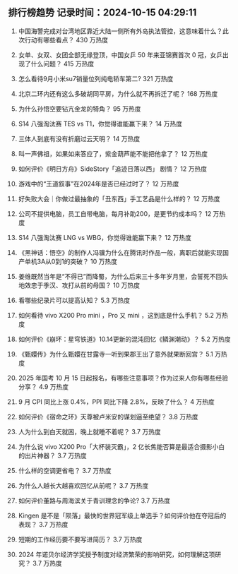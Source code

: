 
## 排行榜趋势 记录时间：2024-10-15 04:29:11
  
  1. 中国海警完成对台湾地区靠近大陆一侧所有外岛执法管控，这意味着什么？此次行动有哪些看点？ 430 万热度
    
  2. 女单、女双、女团全部无缘登顶，中国女乒 50 年来亚锦赛首次 0 冠，女乒出现了什么问题？ 415 万热度
    
  3. 怎么看待9月小米su7销量位列纯电轿车第二? 321 万热度
    
  4. 北京二环内还有这么多破胡同平房，为什么就不再拆迁了呢？ 168 万热度
    
  5. 为什么孙悟空要钻亢金龙的犄角？ 95 万热度
    
  6. S14 八强淘汰赛 TES vs T1，你觉得谁能赢下来？ 14 万热度
    
  7. 三体人到底有没有折磨过云天明？ 14 万热度
    
  8. 叫一声佛祖，如果如来答应了，紫金葫芦能不能把他拿了？ 12 万热度
    
  9. 如何评价《明日方舟》SideStory「追迹日落以西」 剧情？ 12 万热度
    
  10. 游戏中的“王道叙事”在2024年是否已经过时了？ 12 万热度
    
  11. 好失败大会｜你做过最抽象的「丑东西」手工艺品是什么样的？ 12 万热度
    
  12. 公司不提供电脑，员工自带电脑，每月补助200，是更节约成本吗？ 12 万热度
    
  13. S14 八强淘汰赛 LNG vs WBG，你觉得谁能赢下来？ 12 万热度
    
  14. 《黑神话：悟空》的制作人冯骥为什么在腾讯时作品一般，离职后就能实现国产单机3A从0到1的突破？ 10 万热度
    
  15. 姜维既然当年是“不得已”而降蜀，为什么后来三十多年岁月里，会誓死不回头地效忠于季汉、攻打从前的母国？ 10 万热度
    
  16. 看哪些纪录片可以提高认知？ 5.3 万热度
    
  17. 如何看待 vivo X200 Pro mini ，Pro 又 mini ，这到底是什么手机？ 5.2 万热度
    
  18. 如何评价《崩坏：星穹铁道》10.14更新的混沌回忆《鳞渊潮动》？ 5.2 万热度
    
  19. 《甄嬛传》为什么甄嬛在甘露寺一听到果郡王出了意外就果断回宫？ 5.1 万热度
    
  20. 2025 年国考 10 月 15 日起报名，有哪些注意事项？作为过来人你有哪些经验分享？ 4.9 万热度
    
  21. 9 月 CPI 同比上涨 0.4%，PPI 同比下降 2.8%，反映了什么？ 4 万热度
    
  22. 如何评价《宿命之环》天尊被卢米安的谋划逼至绝望？ 3.8 万热度
    
  23. 人为什么到白天就困，晚上就睡不着呢？ 3.7 万热度
    
  24. 为什么说 vivo X200 Pro「大杯装灭霸」，2 亿长焦能否算是最适合摄影小白的出片神器？ 3.7 万热度
    
  25. 什么样的空调更省电？ 3.7 万热度
    
  26. 为什么人越长大越喜欢回忆从前呢？ 3.7 万热度
    
  27. 如何评价董路与周海滨关于青训理念的争论? 3.7 万热度
    
  28. Kingen 是不是「陨落」最快的世界冠军级上单选手？如何评价他在夺冠后的表现？ 3.7 万热度
    
  29. 短期的工作经历要不要写进简历？ 3.7 万热度
    
  30. 2024 年诺贝尔经济学奖授予制度对经济繁荣的影响研究，如何理解这项研究？ 3.7 万热度
    
